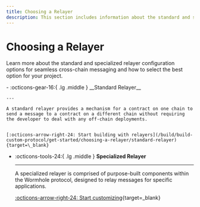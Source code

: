 ```yaml
---
title: Choosing a Relayer
description: This section includes information about the standard and specialized relayer configuration options for seamless cross-chain messaging.
---
```


# Choosing a Relayer

Learn more about the standard and specialized relayer configuration options for seamless cross-chain messaging and how to select the best option for your project. 


<div class="grid cards" markdown>
-   :octicons-gear-16:{ .lg .middle } __Standard Relayer__

    ---

    A standard relayer provides a mechanism for a contract on one chain to send a message to a contract on a different chain without requiring the developer to deal with any off-chain deployments.

    
    [:octicons-arrow-right-24: Start building with relayers](/build/build-custom-protocol/get-started/choosing-a-relayer/standard-relayer){target=\_blank}

-   :octicons-tools-24:{ .lg .middle } __Specialized Relayer__

    ---

    A specialized relayer is comprised of purpose-built components within the Wormhole protocol, designed to relay messages for specific applications.

    
    [:octicons-arrow-right-24: Start customizing](/build/build-custom-protocol/get-started/choosing-a-relayer/specialized-relayer){target=\_blank}
</div>

